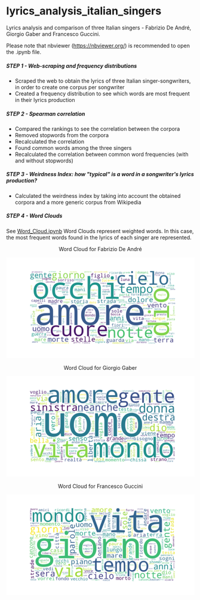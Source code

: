 # lyrics_analysis_italian_singers
Lyrics analysis and comparison of three Italian singers - Fabrizio De André, Giorgio Gaber and Francesco Guccini.

Please note that nbviewer (https://nbviewer.org/) is recommended to open the .ipynb file.

##### STEP 1 - Web-scraping and frequency distributions

- Scraped the web to obtain the lyrics of three Italian singer-songwriters, in order to create one corpus per songwriter
- Created a frequency distribution to see which words are most frequent in their lyrics production

##### STEP 2 - Spearman correlation

- Compared the rankings to see the correlation between the corpora
- Removed stopwords from the corpora
- Recalculated the correlation
- Found common words among the three singers
- Recalculated the correlation between common word frequencies (with and without stopwords)

##### STEP 3 - Weirdness Index: how "typical" is a word in a songwriter's lyrics production?

- Calculated the weirdness index by taking into account the obtained corpora and a more generic corpus from Wikipedia

##### STEP 4 - Word Clouds

See [Word_Cloud.ipynb](Word_Cloud.ipynb)
Word Clouds represent weighted words. In this case, the most frequent words found in the lyrics of each singer are represented.  


<p align='center'>
Word Cloud for Fabrizio De André  
 </p>
 
![De André](word_cloud_de_andre.png)

<p align='center'>
Word Cloud for Giorgio Gaber
 </p>

![Gaber](word_cloud_gaber.png)
 
 
 <p align='center'>
Word Cloud for Francesco Guccini 
 </p>
 
 ![Guccini](word_cloud_guccini.png)

